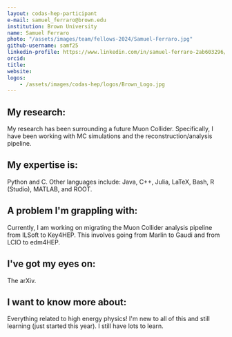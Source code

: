 ```yaml
---
layout: codas-hep-participant
e-mail: samuel_ferraro@brown.edu
institution: Brown University
name: Samuel Ferraro
photo: "/assets/images/team/fellows-2024/Samuel-Ferraro.jpg"
github-username: samf25
linkedin-profile: https://www.linkedin.com/in/samuel-ferraro-2ab603296/
orcid:
title:
website:
logos:
    - /assets/images/codas-hep/logos/Brown_Logo.jpg
---
```


## My research:
My research has been surrounding a future Muon Collider. Specifically, I have been working with MC simulations and the reconstruction/analysis pipeline.

## My expertise is:
Python and C. Other languages include: Java, C++, Julia, LaTeX, Bash, R (Studio), MATLAB, and ROOT.

## A problem I'm grappling with:
Currently, I am working on migrating the Muon Collider analysis pipeline from ILSoft to Key4HEP. This involves going from Marlin to Gaudi and from LCIO to edm4HEP.

## I've got my eyes on:
The arXiv.

## I want to know more about:
Everything related to high energy physics! I'm new to all of this and still learning (just started this year). I still have lots to learn.

